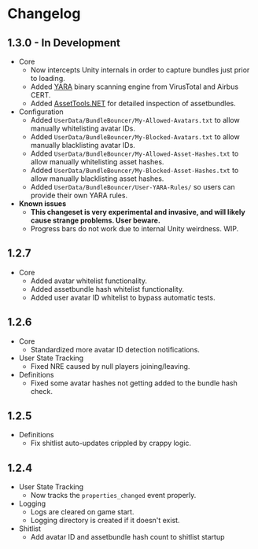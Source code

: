 # Changelog

## 1.3.0 - In Development

* Core
  * Now intercepts Unity internals in order to capture bundles just prior to loading.
  * Added [YARA](http://virustotal.github.io/yara/) binary scanning engine from VirusTotal and Airbus CERT.
  * Added [AssetTools.NET](https://github.com/nesrak1/AssetsTools.NET) for detailed inspection of assetbundles.
* Configuration
  * Added `UserData/BundleBouncer/My-Allowed-Avatars.txt` to allow manually whitelisting avatar IDs.
  * Added `UserData/BundleBouncer/My-Blocked-Avatars.txt` to allow manually blacklisting avatar IDs.
  * Added `UserData/BundleBouncer/My-Allowed-Asset-Hashes.txt` to allow manually whitelisting asset hashes.
  * Added `UserData/BundleBouncer/My-Blocked-Asset-Hashes.txt` to allow manually blacklisting asset hashes.
  * Added `UserData/BundleBouncer/User-YARA-Rules/` so users can provide their own YARA rules.
* **Known issues**
  * **This changeset is very experimental and invasive, and will likely cause strange problems. User beware.**
  * Progress bars do not work due to internal Unity weirdness. WIP.

## 1.2.7

* Core
  * Added avatar whitelist functionality.
  * Added assetbundle hash whitelist functionality.
  * Added user avatar ID whitelist to bypass automatic tests.

## 1.2.6

* Core
  * Standardized more avatar ID detection notifications.
* User State Tracking
  * Fixed NRE caused by null players joining/leaving.
* Definitions
  * Fixed some avatar hashes not getting added to the bundle hash check.
  
## 1.2.5

* Definitions
  * Fix shitlist auto-updates crippled by crappy logic.

## 1.2.4

* User State Tracking
  * Now tracks the `properties_changed` event properly.
* Logging
  * Logs are cleared on game start.
  * Logging directory is created if it doesn't exist.
* Shitlist
  * Add avatar ID and assetbundle hash count to shitlist startup